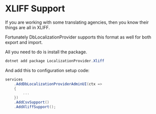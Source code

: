 # XLIFF Support

If you are working with some translating agencies, then you know their things are all in XLIFF.

Fortunately DbLocalizationProvider supports this format as well for both export and import.

All you need to do is install the package.

```powershell
dotnet add package LocalizationProvider.Xliff
```

And add this to configuration setup code:

```csharp
services
    .AddDbLocalizationProviderAdminUI(ctx =>
    {
        ...
    })
    .AddCsvSupport()
    .AddXliffSupport();
```

